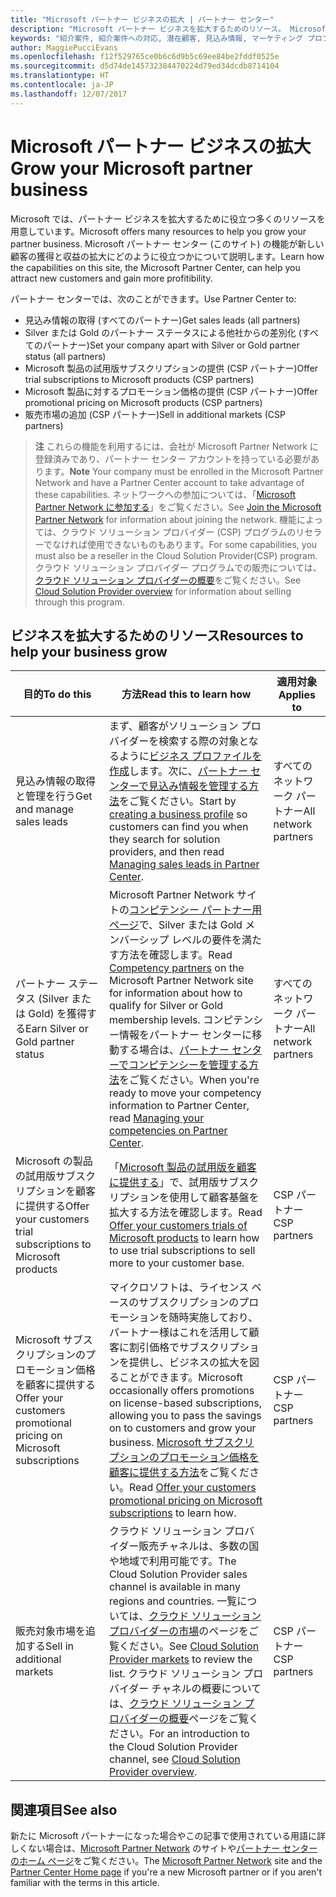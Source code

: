 ```yaml
---
title: "Microsoft パートナー ビジネスの拡大 | パートナー センター"
description: "Microsoft パートナー ビジネスを拡大するためのリソース。 Microsoft から見込み情報 (紹介案件) を受け取る方法が含まれています。"
keywords: "紹介案件, 紹介案件への対応, 潜在顧客, 見込み情報, マーケティング プロファイル, ビジネス プロファイル, ビジネスの拡大, ビジネス チャンス, コンピテンシー, Silver メンバーシップ, Gold メンバーシップ, 試用版, 市場の拡大, ナショナル クラウド"
author: MaggiePucciEvans
ms.openlocfilehash: f12f529765ce0b6c6d9b5c69ee84be2fddf0525e
ms.sourcegitcommit: d5d74de145732384470224d79ed34dcdb8714104
ms.translationtype: HT
ms.contentlocale: ja-JP
ms.lasthandoff: 12/07/2017
---
```

# <a name="grow-your-microsoft-partner-business"></a><span data-ttu-id="4aca5-105">Microsoft パートナー ビジネスの拡大</span><span class="sxs-lookup"><span data-stu-id="4aca5-105">Grow your Microsoft partner business</span></span> 

<span data-ttu-id="4aca5-106">Microsoft では、パートナー ビジネスを拡大するために役立つ多くのリソースを用意しています。</span><span class="sxs-lookup"><span data-stu-id="4aca5-106">Microsoft offers many resources to help you grow your partner business.</span></span> <span data-ttu-id="4aca5-107">Microsoft パートナー センター (このサイト) の機能が新しい顧客の獲得と収益の拡大にどのように役立つかについて説明します。</span><span class="sxs-lookup"><span data-stu-id="4aca5-107">Learn how the capabilities on this site, the Microsoft Partner Center, can help you attract new customers and gain more profitibility.</span></span> 

<span data-ttu-id="4aca5-108">パートナー センターでは、次のことができます。</span><span class="sxs-lookup"><span data-stu-id="4aca5-108">Use Partner Center to:</span></span>

-   <span data-ttu-id="4aca5-109">見込み情報の取得 (すべてのパートナー)</span><span class="sxs-lookup"><span data-stu-id="4aca5-109">Get sales leads (all partners)</span></span>
-   <span data-ttu-id="4aca5-110">Silver または Gold のパートナー ステータスによる他社からの差別化 (すべてのパートナー)</span><span class="sxs-lookup"><span data-stu-id="4aca5-110">Set your company apart with Silver or Gold partner status (all partners)</span></span>
-   <span data-ttu-id="4aca5-111">Microsoft 製品の試用版サブスクリプションの提供 (CSP パートナー)</span><span class="sxs-lookup"><span data-stu-id="4aca5-111">Offer trial subscriptions to Microsoft products (CSP partners)</span></span>
-   <span data-ttu-id="4aca5-112">Microsoft 製品に対するプロモーション価格の提供 (CSP パートナー)</span><span class="sxs-lookup"><span data-stu-id="4aca5-112">Offer promotional pricing on Microsoft products (CSP partners)</span></span>
-   <span data-ttu-id="4aca5-113">販売市場の追加 (CSP パートナー)</span><span class="sxs-lookup"><span data-stu-id="4aca5-113">Sell in additional markets (CSP partners)</span></span>

><span data-ttu-id="4aca5-114">**注** これらの機能を利用するには、会社が Microsoft Partner Network に登録済みであり、パートナー センター アカウントを持っている必要があります。</span><span class="sxs-lookup"><span data-stu-id="4aca5-114">**Note** Your company must be enrolled in the Microsoft Partner Network and have a Partner Center account to take advantage of these capabilities.</span></span> <span data-ttu-id="4aca5-115">ネットワークへの参加については、「[Microsoft Partner Network に参加する](mpn-overview.md)」をご覧ください。</span><span class="sxs-lookup"><span data-stu-id="4aca5-115">See [Join the Microsoft Partner Network](mpn-overview.md) for information about joining the network.</span></span> <span data-ttu-id="4aca5-116">機能によっては、クラウド ソリューション プロバイダー (CSP) プログラムのリセラーでなければ使用できないものもあります。</span><span class="sxs-lookup"><span data-stu-id="4aca5-116">For some capabilities, you must also be a reseller in the Cloud Solution Provider(CSP) program.</span></span> <span data-ttu-id="4aca5-117">クラウド ソリューション プロバイダー プログラムでの販売については、[クラウド ソリューション プロバイダーの概要](csp-overview.md)をご覧ください。</span><span class="sxs-lookup"><span data-stu-id="4aca5-117">See [Cloud Solution Provider overview](csp-overview.md) for information about selling through this program.</span></span>

## <a name="resources-to-help-your-business-grow"></a><span data-ttu-id="4aca5-118">ビジネスを拡大するためのリソース</span><span class="sxs-lookup"><span data-stu-id="4aca5-118">Resources to help your business grow</span></span>

|  **<span data-ttu-id="4aca5-119">目的</span><span class="sxs-lookup"><span data-stu-id="4aca5-119">To do this</span></span>**  |  **<span data-ttu-id="4aca5-120">方法</span><span class="sxs-lookup"><span data-stu-id="4aca5-120">Read this to learn how</span></span>**  |  **<span data-ttu-id="4aca5-121">適用対象</span><span class="sxs-lookup"><span data-stu-id="4aca5-121">Applies to</span></span>**  |
|--------------|-----------|--------------
| <span data-ttu-id="4aca5-122">見込み情報の取得と管理を行う</span><span class="sxs-lookup"><span data-stu-id="4aca5-122">Get and manage sales leads</span></span> | <span data-ttu-id="4aca5-123">まず、顧客がソリューション プロバイダーを検索する際の対象となるように[ビジネス プロファイルを作成](create-a-marketing-profile.md)します。次に、[パートナー センターで見込み情報を管理する方法](responding-to-referrals.md)をご覧ください。</span><span class="sxs-lookup"><span data-stu-id="4aca5-123">Start by [creating a business profile](create-a-marketing-profile.md) so customers can find you when they search for solution providers, and then read [Managing sales leads in Partner Center](responding-to-referrals.md).</span></span> | <span data-ttu-id="4aca5-124">すべての ネットワーク パートナー</span><span class="sxs-lookup"><span data-stu-id="4aca5-124">All network partners</span></span> |
| <span data-ttu-id="4aca5-125">パートナー ステータス (Silver または Gold) を獲得する</span><span class="sxs-lookup"><span data-stu-id="4aca5-125">Earn Silver or Gold partner status</span></span> | <span data-ttu-id="4aca5-126">Microsoft Partner Network サイトの[コンピテンシー パートナー用ページ](https://partner.microsoft.com/membership/competencies)で、Silver または Gold メンバーシップ レベルの要件を満たす方法を確認します。</span><span class="sxs-lookup"><span data-stu-id="4aca5-126">Read [Competency partners](https://partner.microsoft.com/membership/competencies) on the Microsoft Partner Network site for information about how to qualify for Silver or Gold membership levels.</span></span> <span data-ttu-id="4aca5-127">コンピテンシー情報をパートナー センターに移動する場合は、[パートナー センターでコンピテンシーを管理する方法](competencies.md)をご覧ください。</span><span class="sxs-lookup"><span data-stu-id="4aca5-127">When you're ready to move your competency information to Partner Center, read [Managing your competencies on Partner Center](competencies.md).</span></span> | <span data-ttu-id="4aca5-128">すべての ネットワーク パートナー</span><span class="sxs-lookup"><span data-stu-id="4aca5-128">All network partners</span></span> |
| <span data-ttu-id="4aca5-129">Microsoft の製品の試用版サブスクリプションを顧客に提供する</span><span class="sxs-lookup"><span data-stu-id="4aca5-129">Offer your customers trial subscriptions to Microsoft products</span></span> | <span data-ttu-id="4aca5-130">「[Microsoft 製品の試用版を顧客に提供する](offer-your-customers-trials-of-microsoft-products.md)」で、試用版サブスクリプションを使用して顧客基盤を拡大する方法を確認します。</span><span class="sxs-lookup"><span data-stu-id="4aca5-130">Read [Offer your customers trials of Microsoft products](offer-your-customers-trials-of-microsoft-products.md) to learn how to use trial subscriptions to sell more to your customer base.</span></span>| <span data-ttu-id="4aca5-131">CSP パートナー</span><span class="sxs-lookup"><span data-stu-id="4aca5-131">CSP partners</span></span> |
| <span data-ttu-id="4aca5-132">Microsoft サブスクリプションのプロモーション価格を顧客に提供する</span><span class="sxs-lookup"><span data-stu-id="4aca5-132">Offer your customers promotional pricing on Microsoft subscriptions</span></span> | <span data-ttu-id="4aca5-133">マイクロソフトは、ライセンス ベースのサブスクリプションのプロモーションを随時実施しており、パートナー様はこれを活用して顧客に割引価格でサブスクリプションを提供し、ビジネスの拡大を図ることができます。</span><span class="sxs-lookup"><span data-stu-id="4aca5-133">Microsoft occasionally offers promotions on license-based subscriptions, allowing you to pass the savings on to customers and grow your business.</span></span> <span data-ttu-id="4aca5-134">[Microsoft サブスクリプションのプロモーション価格を顧客に提供する方法](promotions.md)をご覧ください。</span><span class="sxs-lookup"><span data-stu-id="4aca5-134">Read [Offer your customers promotional pricing on Microsoft subscriptions](promotions.md) to learn how.</span></span> | <span data-ttu-id="4aca5-135">CSP パートナー</span><span class="sxs-lookup"><span data-stu-id="4aca5-135">CSP partners</span></span> |
| <span data-ttu-id="4aca5-136">販売対象市場を追加する</span><span class="sxs-lookup"><span data-stu-id="4aca5-136">Sell in additional markets</span></span> | <span data-ttu-id="4aca5-137">クラウド ソリューション プロバイダー販売チャネルは、多数の国や地域で利用可能です。</span><span class="sxs-lookup"><span data-stu-id="4aca5-137">The Cloud Solution Provider sales channel is available in many regions and countries.</span></span> <span data-ttu-id="4aca5-138">一覧については、[クラウド ソリューション プロバイダーの市場](agreements.md)のページをご覧ください。</span><span class="sxs-lookup"><span data-stu-id="4aca5-138">See [Cloud Solution Provider markets](agreements.md) to review the list.</span></span> <span data-ttu-id="4aca5-139">クラウド ソリューション プロバイダー チャネルの概要については、[クラウド ソリューション プロバイダーの概要](csp-overview.md)ページをご覧ください。</span><span class="sxs-lookup"><span data-stu-id="4aca5-139">For an introduction to the Cloud Solution Provider channel, see [Cloud Solution Provider overview](csp-overview.md).</span></span>  | <span data-ttu-id="4aca5-140">CSP パートナー</span><span class="sxs-lookup"><span data-stu-id="4aca5-140">CSP partners</span></span> |

## <a name="see-also"></a><span data-ttu-id="4aca5-141">関連項目</span><span class="sxs-lookup"><span data-stu-id="4aca5-141">See also</span></span>

<span data-ttu-id="4aca5-142">新たに Microsoft パートナーになった場合やこの記事で使用されている用語に詳しくない場合は、[Microsoft Partner Network](https://partner.microsoft.com) のサイトや[パートナー センターのホーム ページ](https://partnercenter.microsoft.com/partner/home)をご覧ください。</span><span class="sxs-lookup"><span data-stu-id="4aca5-142">The [Microsoft Partner Network](https://partner.microsoft.com) site and the [Partner Center Home page](https://partnercenter.microsoft.com/partner/home) if you're a new Microsoft partner or if you aren't familiar with the terms in this article.</span></span>

